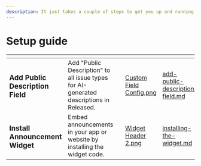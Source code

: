 ```yaml
---
description: It just takes a couple of steps to get you up and running
---
```


# Setup guide



<table data-card-size="large" data-view="cards"><thead><tr><th></th><th></th><th></th><th data-hidden data-card-cover data-type="files"></th><th data-hidden data-card-target data-type="content-ref"></th></tr></thead><tbody><tr><td><h3>Add Public Description Field</h3></td><td>Add "Public Description" to all issue types for AI-generated descriptions in Released.</td><td></td><td><a href="../../.gitbook/assets/Custom Field Config.png">Custom Field Config.png</a></td><td><a href="add-public-description-field.md">add-public-description-field.md</a></td></tr><tr><td><h3>Install Announcement Widget</h3></td><td>Embed announcements in your app or website by installing the widget code. </td><td></td><td><a href="../../.gitbook/assets/Widget Header 2.png">Widget Header 2.png</a></td><td><a href="installing-the-widget.md">installing-the-widget.md</a></td></tr></tbody></table>
